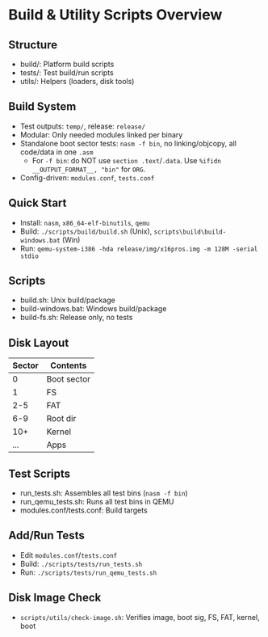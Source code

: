 # Build & Utility Scripts Overview

## Structure

- build/: Platform build scripts
- tests/: Test build/run scripts
- utils/: Helpers (loaders, disk tools)

## Build System

- Test outputs: `temp/`, release: `release/`
- Modular: Only needed modules linked per binary
- Standalone boot sector tests: `nasm -f bin`, no linking/objcopy, all code/data in one `.asm`
  - For `-f bin`: do NOT use `section .text`/`.data`. Use `%ifidn __OUTPUT_FORMAT__, "bin"` for `ORG`.
- Config-driven: `modules.conf`, `tests.conf`

## Quick Start

- Install: `nasm`, `x86_64-elf-binutils`, `qemu`
- Build: `./scripts/build/build.sh` (Unix), `scripts\build\build-windows.bat` (Win)
- Run: `qemu-system-i386 -hda release/img/x16pros.img -m 128M -serial stdio`

## Scripts

- build.sh: Unix build/package
- build-windows.bat: Windows build/package
- build-fs.sh: Release only, no tests

## Disk Layout

| Sector | Contents     |
|--------|-------------|
| 0      | Boot sector |
| 1      | FS          |
| 2-5    | FAT         |
| 6-9    | Root dir    |
| 10+    | Kernel      |
| ...    | Apps        |

## Test Scripts

- run_tests.sh: Assembles all test bins (`nasm -f bin`)
- run_qemu_tests.sh: Runs all test bins in QEMU
- modules.conf/tests.conf: Build targets

## Add/Run Tests

- Edit `modules.conf`/`tests.conf`
- Build: `./scripts/tests/run_tests.sh`
- Run: `./scripts/tests/run_qemu_tests.sh`

## Disk Image Check

- `scripts/utils/check-image.sh`: Verifies image, boot sig, FS, FAT, kernel, boot
